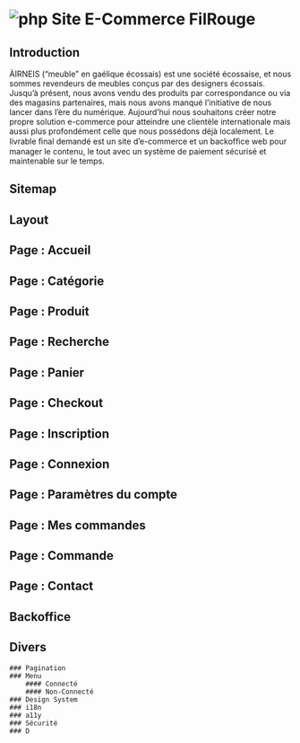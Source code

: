 # ![php](https://img.shields.io/badge/Php-8993BE?style=for-the-badge&logo=php&logoColor=white) Site E-Commerce FilRouge

## Introduction
ÀIRNEIS (“meuble” en gaélique écossais) est une société écossaise, et nous sommes revendeurs de meubles conçus par des designers écossais.
Jusqu’à présent, nous avons vendu des produits par correspondance ou via des magasins partenaires, mais nous avons manqué l’initiative de nous lancer dans l’ère du numérique.
Aujourd’hui nous souhaitons créer notre propre solution e-commerce pour atteindre une clientèle internationale mais aussi plus profondément celle que nous possédons déjà localement.
Le livrable ﬁnal demandé est un site d’e-commerce et un backofﬁce web pour manager le contenu, le tout avec un système de paiement sécurisé et maintenable sur le temps.

## Sitemap

## Layout

## Page : Accueil

## Page : Catégorie

## Page : Produit

## Page : Recherche

## Page : Panier

## Page : Checkout

## Page : Inscription

## Page : Connexion

## Page : Paramètres du compte

## Page : Mes commandes

## Page : Commande

## Page : Contact

## Backoffice

## Divers
    ### Pagination
    ### Menu
        #### Connecté
        #### Non-Connecté
    ### Design System
    ### i18n
    ### a11y
    ### Sécurité
    ### D
